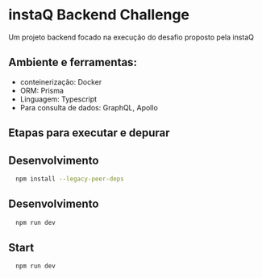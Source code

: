 # instaQ Backend Challenge

Um projeto backend focado na execução do desafio proposto pela instaQ

## Ambiente e ferramentas:

 - conteinerização: Docker
 - ORM: Prisma
 - Linguagem: Typescript
 - Para consulta de dados: GraphQL, Apollo
 
## Etapas para executar e depurar



## Desenvolvimento

```bash
  npm install --legacy-peer-deps
```

## Desenvolvimento

```bash
  npm run dev
```

## Start

```bash
  npm run dev
```